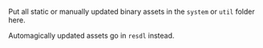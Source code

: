 Put all static or manually updated binary assets in the `system` or `util`
folder here.

Automagically updated assets go in `resdl` instead.
